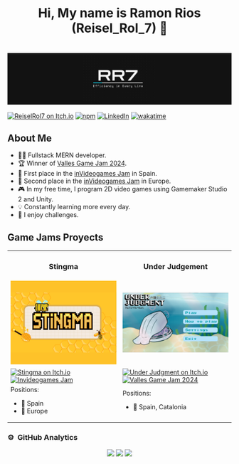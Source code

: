 <div align="center">
    <h1 align="center">
        Hi, My name is Ramon Rios (Reisel_Rol_7) 👋
    <h1>
</div>

![Ramon Rios's Banner](./imgs/RR7Banner.png)

[![ReiselRol7 on Itch.io](https://img.shields.io/badge/Itch.io-ReiselRol7-green?logo=itch.io)](https://reiselrol7.itch.io)
[![npm](https://img.shields.io/badge/npm-Reisel_Rol_7-blue?logo=npm)](https://www.npmjs.com/~reisel_rol_7)
[![LinkedIn](https://img.shields.io/badge/LinkedIn-Ramon_Rios-blue?logo=linkedin)](https://www.linkedin.com/in/ramon-rios-gomez-0078bb269/)
[![wakatime](https://wakatime.com/badge/user/20802f90-8ac1-4280-9bb6-42244a66ffe8.svg)](https://wakatime.com/@20802f90-8ac1-4280-9bb6-42244a66ffe8)



## About Me

- 👨‍💻 Fullstack MERN developer.
- 🏆 Winner of [Valles Game Jam 2024](https://itch.io/jam/valles-game-jam-2024).
- 🥇 First place in the [inVideogames Jam](https://delaguila.itch.io/stingma) in Spain.
- 🥈 Second place in the [inVideogames Jam](https://delaguila.itch.io/stingma) in Europe.
- 🎮 In my free time, I program 2D video games using Gamemaker Studio 2 and Unity.
- 💡 Constantly learning more every day.
- 🚀 I enjoy challenges.

## Game Jams Proyects

<table>
    <tr>
        <td width="50%">
            <h3 align="center">
                Stingma
            </h3>
        </td>
        <td width="50%">
            <h3 align="center">
                Under Judgement
            </h3>
        </td>
    </tr>
    <tr>
        <td width="50%">
            <img src="./imgs/StingmaPortada.png" alt="Under Judgment" width="100%">
        </td>
        <td width="50%">
            <img src="./imgs/UnderJudgmentPortada.png" alt="Under Judgment" width="100%">
        </td>
    </tr>
    <tr>
        <td width="50%">
            <a href="https://delaguila.itch.io/stingma">
                <img src="https://img.shields.io/badge/Game-Stingma-green?logo=itch.io" alt="Stingma on Itch.io">
            </a>
            <a href="https://itch.io/jam/invideogames/rate/2332872">
                <img src="https://img.shields.io/badge/Game%20Jam-Invideogames_Jam-blue?logo=itch.io" alt="Invideogames Jam">
            </a>
        </td>
        <td width="50%">
            <a href="https://nmt8studios.itch.io/under-judgment">
                <img src="https://img.shields.io/badge/Game-Under_Judgment-green?logo=itch.io" alt="Under Judgment on Itch.io">
            </a>
            <a href="https://itch.io/jam/valles-game-jam-2024">
                <img src="https://img.shields.io/badge/Game%20Jam-Valles_Game_Jam_2024-blue?logo=itch.io" alt="Valles Game Jam 2024">
            </a>
        </td>
    </tr>
    <tr>
        <td width="50%">
            Positions:
            <ul>
                <li>🥇 Spain</li>
                <li>🥈 Europe</li>
            </ul>
        </td>
        <td width="50%">
            Positions:
            <ul>
                <li>🥇 Spain, Catalonia</li>
            </ul>
        </td>
    </tr>
</table>

### ⚙️ &nbsp;GitHub Analytics

<p align="center">
    <img height="180em" src=https://streak-stats.demolab.com/?user=ReiselRol&theme=highcontrast" />
    <img height="180em" src="https://github-readme-stats-eight-theta.vercel.app/api?username=ReiselRol&show_icons=true&theme=dark&include_all_commits=true&count_private=true"/>
    <img height="180em" src="https://github-readme-stats-eight-theta.vercel.app/api/top-langs/?username=ReiselRol&layout=compact&langs_count=8&theme=dark"/>
</p>
